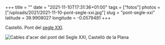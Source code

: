 +++
title = ""
date = "2021-11-10T17:31:36+01:00"
tags = ["fotos"]
photos = ["/uploads/2021/2021-11-10-pont-segle-xxi.jpg"]
slug = "pont-segle-xxi"
latitude = 39.9908027
longitude = -0.0579481
+++

Castelló. Pont del [segle XXI](/2019/08/18/it-was-hell.html).

<img alt="Cables d'acer del pont del Segle XXI, Castelló de la Plana" src="/uploads/2021/2021-11-10-pont-segle-xxi.jpg">